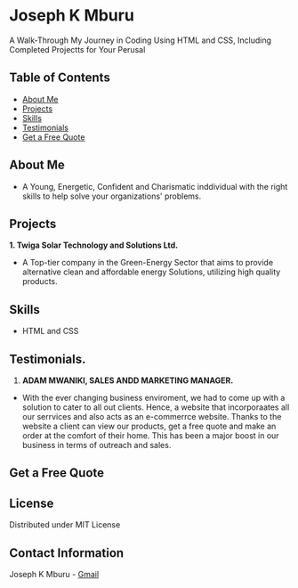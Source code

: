 # Joseph K Mburu
A Walk-Through My Journey in Coding Using HTML and CSS, Including Completed Projectts for Your Perusal
## Table of Contents
- [About Me](#Aboutme)
- [Projects](#Projects)
- [Skills](#Skills)
- [Testimonials](#Testimonials)
- [Get a Free Quote](#GetafreeQuote)

## About Me
- A Young, Energetic, Confident and Charismatic inddividual with the right skills to help solve your organizations' problems.

## Projects
**1. Twiga Solar Technology and Solutions Ltd.**
- A Top-tier company in the Green-Energy Sector that aims to   provide alternative clean and affordable energy Solutions, utilizing high  quality products.

## Skills 
- HTML and CSS

## Testimonials.
1. **ADAM MWANIKI, SALES ANDD MARKETING MANAGER.**

- With the ever changing business enviroment, we had to come up with a solution to cater to all out clients. Hence, a website that incorporaates all our serrvices and also acts as an e-commerrce website. Thanks to the website a client can view our products, get a free quote and make an order at the comfort of their home. This has been a major boost in our business in terms of outreach and sales. 

## Get a Free Quote

## License

Distributed under MIT License

## Contact Information

Joseph K Mburu - [Gmail](mailto:kabugijoe.jk@gmail.com)
